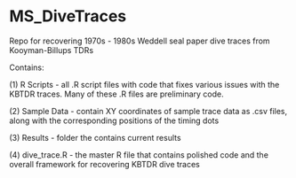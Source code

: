 # MS_DiveTraces
Repo for recovering 1970s - 1980s Weddell seal paper dive traces from Kooyman-Billups TDRs

Contains: 

 (1) R Scripts     - all .R script files with code that fixes various issues with the KBTDR traces. Many of these .R files are preliminary code. 
 
 (2) Sample Data   - contain XY coordinates of sample trace data as .csv files, along with the corresponding positions of the timing dots 
 
 (3) Results       - folder the contains current results 
 
 (4) dive_trace.R  - the master R file that contains polished code and the overall framework for recovering KBTDR dive traces
